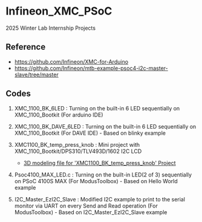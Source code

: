 # Infineon_XMC_PSoC
2025 Winter Lab Internship Projects

## Reference
- https://github.com/Infineon/XMC-for-Arduino
- https://github.com/Infineon/mtb-example-psoc4-i2c-master-slave/tree/master

## Codes
1. XMC_1100_BK_6LED : Turning on the built-in 6 LED sequentially on XMC_1100_Bootkit (For arduino IDE)

2. XMC_1100_BK_DAVE_6LED : Turning on the built-in 6 LED sequentially on XMC_1100_Bootkit (For DAVE IDE) - Based on blinky example

3. XMC1100_BK_temp_press_knob : Mini project with XMC_1100_Bootkit/DPS310/TLV493D/1602 I2C LCD
	- [3D modeling file for 'XMC1100_BK_temp_press_knob' Project](https://www.printables.com/model/1139567-xmc1100-pressuretemp-monitor)

4. Psoc4100_MAX_LED.c : Turning on the built-in LED(2 of 3) sequentially on PSoC 4100S MAX (For ModusToolbox) - Based on Hello World example

5. I2C_Master_EzI2C_Slave : Modified I2C example to print to the serial monitor via UART on every Send and Read operation (For ModusToolbox) - Based on I2C_Master_EzI2C_Slave example
